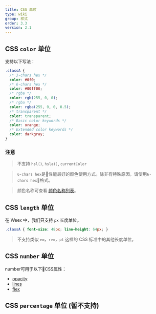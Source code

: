 ```yaml
---
title: CSS 单位
type: wiki
group: 样式
order: 3.3
version: 2.1
---
```


<!-- toc -->

## CSS `color` 单位

支持以下写法：

```css
.classA {
  /* 3-chars hex */
  color: #0f0;
  /* 6-chars hex */
  color: #00ff00;
  /* rgba */
  color: rgb(255, 0, 0);
  /* rgba */
  color: rgba(255, 0, 0, 0.5);
  /* transparent */
  color: transparent;
  /* Basic color keywords */
  color: orange;
  /* Extended color keywords */
  color: darkgray;
}
```

### 注意

> 不支持 `hsl()`, `hsla()`, `currentColor`

> `6-chars hex`是性能最好的颜色使用方式。除非有特殊原因，请使用`6-chars hex`格式。

>  颜色名称可查看 [颜色名称列表](./color-names.html)。

## CSS `length` 单位

在 Weex 中，我们只支持 `px` 长度单位。
```css
.classA { font-size: 48px; line-height: 64px; }
```

> 不支持类似 `em`，`rem`，`pt` 这样的 CSS 标准中的其他长度单位。

## CSS `number` 单位
number可用于以下CSS属性：
* [opacity](./common-styles.html)
* [lines](./text-styles.html)
* [flex](./common-styles.html)

## CSS `percentage` 单位 (暂不支持)